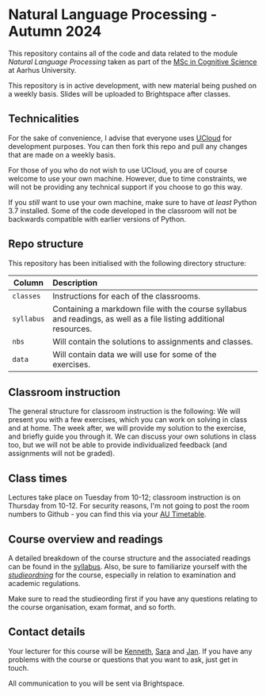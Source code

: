 # Natural Language Processing - Autumn 2024

This repository contains all of the code and data related to the module _Natural Language Processing_ taken as part of the  [MSc in Cognitive Science](https://masters.au.dk/cognitivescience) at Aarhus University.

This repository is in active development, with new material being pushed on a weekly basis. Slides will be uploaded to Brightspace after classes.

## Technicalities

For the sake of convenience, I advise that everyone uses [UCloud](https://cloud.sdu.dk) for development purposes. You can then fork this repo and pull any changes that are made on a weekly basis.

For those of you who do not wish to use UCloud, you are of course welcome to use your own machine. However, due to time constraints, we will not be providing any technical support if you choose to go this way. 

If you _still_ want to use your own machine, make sure to have _at least_ Python 3.7 installed. Some of the code developed in the classroom will not be backwards compatible with earlier versions of Python.

## Repo structure

This repository has been initialised with the following directory structure:

| Column | Description|
|--------|:-----------|
```classes``` | Instructions for each of the classrooms.
```syllabus```| Containing a markdown file with the course syllabus and readings, as well as a file listing additional resources.
```nbs```| Will contain the solutions to assignments and classes.
```data```| Will contain data we will use for some of the exercises.

## Classroom instruction
The general structure for classroom instruction is the following: We will present you with a few exercises, which you can work on solving in class and at home. The week after, we will provide my solution to the exercise, and briefly guide you through it. We can discuss your own solutions in class too, but we will not be able to provide individualized feedback (and assignments will not be graded).


## Class times

Lectures take place on Tuesday from 10-12; classroom instruction is on Thursday from 10-12. For security reasons, I'm not going to post the room numbers to Github - you can find this via your [AU Timetable](https://timetable.au.dk).

## Course overview and readings

A detailed breakdown of the course structure and the associated readings can be found in the [syllabus](syllabus/readme.md). Also, be sure to familiarize yourself with the [_studieordning_](https://kursuskatalog.au.dk/en/course/123489/Natural-Language-Processing) for the course, especially in relation to examination and academic regulations. 

Make sure to read the studieording first if you have any questions relating to the course organisation, exam format, and so forth.

## Contact details

Your lecturer for this course will be [Kenneth](https://pure.au.dk/portal/da/persons/kenneth.enevoldsen%40cas.au.dk), [Sara](https://www.au.dk/sarakolding@clin.au.dk) and [Jan](https://pure.au.dk/portal/da/persons/jan.kostkan%40cas.au.dk). 
If you have any problems with the course or questions that you want to ask, just get in touch.

All communication to you will be sent via Brightspace.
